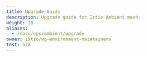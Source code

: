 ```yaml
---
title: Upgrade Guide
description: Upgrade guide for Istio Ambient mesh.
weight: 10
aliases:
  - /docs/ops/ambient/upgrade
owner: istio/wg-environment-maintainers
test: n/a
---
```

